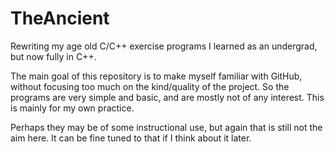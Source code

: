 # TheAncient
Rewriting my age old C/C++ exercise programs I learned as an undergrad, but now fully in C++. 

The main goal of this repository is to make myself familiar with GitHub, without focusing too much on the kind/quality of  the project. So the programs are very simple and basic, and are mostly not of any interest. This is mainly for my own practice. 

Perhaps they may be of some instructional use, but again that is still not the aim here. It can be fine tuned to that if I think about it later. 
